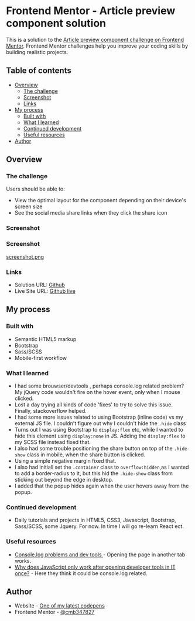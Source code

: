 # Frontend Mentor - Article preview component solution

This is a solution to the [Article preview component challenge on Frontend Mentor](https://www.frontendmentor.io/challenges/article-preview-component-dYBN_pYFT). Frontend Mentor challenges help you improve your coding skills by building realistic projects. 

## Table of contents

- [Overview](#overview)
  - [The challenge](#the-challenge)
  - [Screenshot](#screenshot)
  - [Links](#links)
- [My process](#my-process)
  - [Built with](#built-with)
  - [What I learned](#what-i-learned)
  - [Continued development](#continued-development)
  - [Useful resources](#useful-resources)
- [Author](#author)


## Overview

### The challenge

Users should be able to:

- View the optimal layout for the component depending on their device's screen size
- See the social media share links when they click the share icon

### Screenshot

### Screenshot

[screenshot.png](https://postimg.cc/xkVrcHNM)


### Links

- Solution URL: [Github](https://github.com/cmb347827/article-preview-component-master-github.io)
- Live Site URL: [Github live](https://cmb347827.github.io/article-preview-component-master-github.io/)

## My process

### Built with

- Semantic HTML5 markup
- Bootstrap
- Sass/SCSS
- Mobile-first workflow


### What I learned

- I had some brouwser/devtools , perhaps console.log related problem? My jQuery code wouldn't fire on the hover event, only when I mouse clicked.
- Lost a day trying all kinds of code 'fixes' to try to solve this issue. Finally, stackoverflow helped. 
- I had some more issues related to using Bootstrap (inline code) vs my external JS file. I couldn't figure out why I couldn't hide the `.hide` class
- Turns out I was using Bootstrap to `display:flex` etc, while I wanted to hide this element using `display:none` in JS. Adding the `display:flex` to my SCSS file instead fixed that.
- I also had some trouble positioning the share button on top of the `.hide-show` class in mobile, when the share button is clicked.
- Using a simple negative margin fixed that.
- I also had initiall set the `.container` class to `overflow:hidden`,as I wanted to add a border-radius to it, but this hid the `.hide-show` class from sticking out beyond the edge in desktop.
- I added that the popup hides again when the user hovers away from the popup.

### Continued development

- Daily tutorials and projects in HTML5, CSS3, Javascript, Bootstrap, Sass/SCSS, some Jquery. For now. In time I will go re-learn React ect.

### Useful resources

- [Console.log problems and dev tools ](https://stackoverflow.com/questions/17327952/jquery-hover-only-works-on-click-event) - Opening the page in another tab works.
- [Why does JavaScript only work after opening developer tools in IE once?](https://stackoverflow.com/questions/7742781/why-does-javascript-only-work-after-opening-developer-tools-in-ie-once) - Here they think it could be console.log related.


## Author

- Website - [One of my latest codepens](https://codepen.io/cynthiab72/pen/oNybYON)
- Frontend Mentor - [@cmb347827](https://www.frontendmentor.io/profile/cmb347827)

